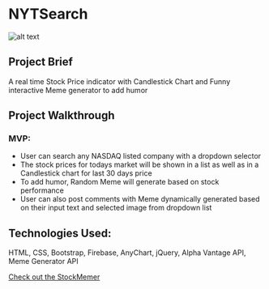 # NYTSearch
![alt text](https://goo.gl/images/Y3EYt3)

## Project Brief
A real time Stock Price indicator with Candlestick Chart and Funny interactive Meme generator to add humor

## Project Walkthrough
### MVP:
* User can search any NASDAQ listed company with a dropdown selector 
* The stock prices for todays market will be shown in a list as well as in a Candlestick chart for last 30 days price
* To add humor, Random Meme will generate based on stock performance
* User can also post comments with Meme dynamically generated based on their input text and selected image from dropdown list

## Technologies Used: 
HTML, CSS, Bootstrap, Firebase, AnyChart, jQuery, Alpha Vantage API, Meme Generator API

[Check out the StockMemer](https://shahriar87.github.io/StockMemer/)
